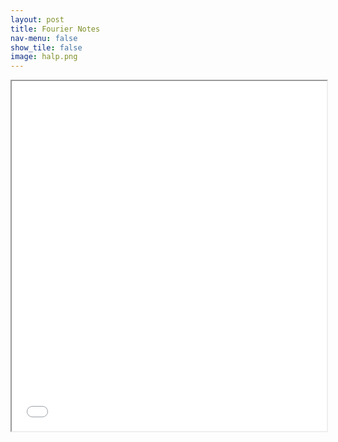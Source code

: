 ```yaml
---
layout: post
title: Fourier Notes
nav-menu: false
show_tile: false
image: halp.png
---
```



<iframe src="/college/notes/Fourier/FourierSeries.pdf"
        style="width: 100%; height: 40em;">
</iframe>
